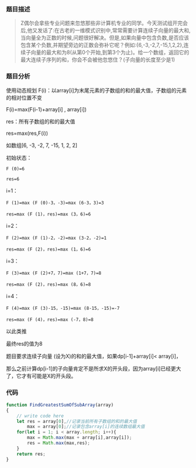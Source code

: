 ### 题目描述
> Z偶尔会拿些专业问题来忽悠那些非计算机专业的同学。今天测试组开完会后,他又发话了:在古老的一维模式识别中,常常需要计算连续子向量的最大和,当向量全为正数的时候,问题很好解决。但是,如果向量中包含负数,是否应该包含某个负数,并期望旁边的正数会弥补它呢？例如:{6,-3,-2,7,-15,1,2,2},连续子向量的最大和为8(从第0个开始,到第3个为止)。给一个数组，返回它的最大连续子序列的和，你会不会被他忽悠住？(子向量的长度至少是1)

### 题目分析
使用动态规划
F(i)：以array[i]为末尾元素的子数组的和的最大值，子数组的元素的相对位置不变

F(i)=max(F(i-1)+array[i] , array[i])

res：所有子数组的和的最大值

res=max(res,F(i))

如数组[6, -3, -2, 7, -15, 1, 2, 2]

初始状态：

    F (0)=6

    res=6

i=1：

    F (1)=max (F (0)-3，-3)=max (6-3，3)=3

    res=max (F (1)，res)=max (3，6)=6

i=2：

    F (2)=max (F (1)-2，-2)=max (3-2，-2)=1

    res=max (F (2)，res)=max (1，6)=6

i=3：

    F (3)=max (F (2)+7，7)=max (1+7，7)=8

    res=max (F (2)，res)=max (8，6)=8

i=4：

    F (4)=max (F (3)-15，-15)=max (8-15，-15)=-7

    res=max (F (4)，res)=max (-7，8)=8

以此类推

最终res的值为8


题目要求连续子向量 (设为X)的和的最大值，如果dp[i-1]+array[i]< array[i]，

那么之前计算dp[i-1]的子向量肯定不是所求X的开头段，因为array[i]已经更大了，它才有可能是X的开头段。

### 代码
```javascript
function FindGreatestSumOfSubArray(array)
{
    // write code here
    let res = array[0],//记录当前所有子数组的和的最大值
        max = array[0];//记录包含array[i]的连续数组最大值
    for(let i = 1; i < array.length; i++){
        max = Math.max(max + array[i],array[i]);
        res = Math.max(max,res);
    }
    return res;
}
```